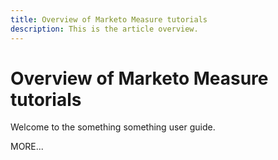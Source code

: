 ```yaml
---
title: Overview of Marketo Measure tutorials
description: This is the article overview.
---
```


# Overview of Marketo Measure tutorials

Welcome to the something something user guide.

MORE...

<!--
This is the landing page of the user guide. It should be the first list item in the TOC.md file.

See other user landing pages to get ideas.
-->
